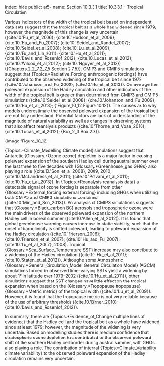 index: hide
public: ar5-
name: Section 10.3.3.1
title: 10.3.3.1 - Tropical Circulation

Various indicators of the width of the tropical belt based on independent data sets suggest that the tropical belt as a whole has widened since 1979; however, the magnitude of this change is very uncertain ({cite.10.'Fu_et_al_2006}; {cite.10.'Hudson_et_al_2006}; {cite.10.'Hu_and_Fu_2007}; {cite.10.'Seidel_and_Randel_2007}; {cite.10.'Seidel_et_al_2008}; {cite.10.'Lu_et_al_2009}; {cite.10.'Fu_and_Lin_2011}; {cite.10.'Hu_et_al_2011}; {cite.10.'Davis_and_Rosenlof_2012}; {cite.10.'Lucas_et_al_2012}; {cite.10.'Wilcox_et_al_2012}; {cite.10.'Nguyen_et_al_2013}) ({Chapters.2.2_7.2_7_5 Section 2.7.5}). CMIP3 and CMIP5 simulations suggest that {Topics.*Radiative_Forcing anthropogenic forcings} have contributed to the observed widening of the tropical belt since 1979 ({cite.10.'Johanson_and_Fu_2009}; {cite.10.'Hu_et_al_2013}). On average the poleward expansion of the Hadley circulation and other indicators of the width of the tropical belt is greater than determined from CMIP3 and CMIP5 simulations ({cite.10.'Seidel_et_al_2008}; {cite.10.'Johanson_and_Fu_2009}; {cite.10.'Hu_et_al_2013}; {'Figure_10_12 Figure 10.12}). The causes as to why models underestimate the observed poleward expansion of the tropical belt are not fully understood. Potential factors are lack of understanding of the magnitude of natural variability as well as changes in observing systems that also affect reanalysis products ({cite.10.'Thorne_and_Vose_2010}; {cite.10.'Lucas_et_al_2012}; {Box_2_3 Box 2.3}).

{image:'Figure_10_12}

{Topics.*Climate_Modelling Climate model} simulations suggest that Antarctic {Glossary.*Ozone ozone} depletion is a major factor in causing poleward expansion of the southern Hadley cell during austral summer over the last three to five decades with {Glossary.*Greenhouse_gas GHGs} also playing a role ({cite.10.'Son_et_al_2008}, 2009, 2010; {cite.10.'McLandress_et_al_2011}; {cite.10.'Polvani_et_al_2011}; {cite.10.'Hu_et_al_2013}). In {Topics.*Reanalysis reanalysis data} a detectable signal of ozone forcing is separable from other {Glossary.*External_forcing external forcing} including GHGs when utilizing both CMIP5 and CMIP3 simulations combined ({cite.10.'Min_and_Son_2013}). An analysis of CMIP3 simulations suggests that {Glossary.*Black_carbon BC} aerosols and tropospheric ozone were the main drivers of the observed poleward expansion of the northern Hadley cell in boreal summer ({cite.10.'Allen_et_al_2012}). It is found that global greenhouse warming causes increase in static stability, such that the onset of baroclinicity is shifted poleward, leading to poleward expansion of the Hadley circulation ({cite.10.'Frierson_2006}; {cite.10.'Frierson_et_al_2007}; {cite.10.'Hu_and_Fu_2007}; {cite.10.'Lu_et_al_2007}, 2008). Tropical {Glossary.*Sea_Surface_Temperature SST} increase may also contribute to a widening of the Hadley circulation ({cite.10.'Hu_et_al_2011}; {cite.10.'Staten_et_al_2012}). Althoughe some Atmospheric {Glossary.*General_Circulation_Model General Circulation Model} (AGCM) simulations forced by observed time-varying SSTs yield a widening by about 1° in latitude over 1979–2002 ({cite.10.'Hu_et_al_2011}), other simulations suggest that SST changes have little effect on the tropical expansion when based on the {Glossary.*Tropopause tropopause} {Glossary.*Metric metric} of the tropical width ({cite.10.'Lu_et_al_2009}). However, it is found that the tropopause metric is not very reliable because of the use of arbitrary thresholds ({cite.10.'Birner_2010}; {cite.10.'Davis_and_Rosenlof_2012}).

In summary, there are {Topics.*Evidence_of_Change multiple lines of evidence} that the Hadley cell and the tropical belt as a whole have widened since at least 1979; however, the magnitude of the widening is very uncertain. Based on modelling studies there is medium confidence that stratospheric ozone depletion has contributed to the observed poleward shift of the southern Hadley cell border during austral summer, with GHGs also playing a role. The contribution of internal {Topics.*Climate_Variability climate variability} to the observed poleward expansion of the Hadley circulation remains very uncertain.
